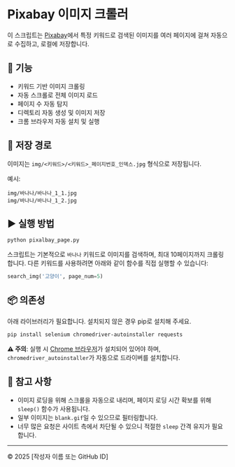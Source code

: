 # Pixabay 이미지 크롤러

이 스크립트는 [Pixabay](https://pixabay.com/ko/)에서 특정 키워드로 검색된 이미지를 여러 페이지에 걸쳐 자동으로 수집하고, 로컬에 저장합니다.

## 🧩 기능
- 키워드 기반 이미지 크롤링
- 자동 스크롤로 전체 이미지 로드
- 페이지 수 자동 탐지
- 디렉토리 자동 생성 및 이미지 저장
- 크롬 브라우저 자동 설치 및 실행

## 📁 저장 경로
이미지는 `img/<키워드>/<키워드>_페이지번호_인덱스.jpg` 형식으로 저장됩니다.

예시:
```
img/바나나/바나나_1_1.jpg
img/바나나/바나나_1_2.jpg
```

## ▶️ 실행 방법

```bash
python pixalbay_page.py
```

스크립트는 기본적으로 `바나나` 키워드로 이미지를 검색하며, 최대 10페이지까지 크롤링합니다. 다른 키워드를 사용하려면 아래와 같이 함수를 직접 실행할 수 있습니다:

```python
search_img('고양이', page_num=5)
```

## 📦 의존성

아래 라이브러리가 필요합니다. 설치되지 않은 경우 pip로 설치해 주세요.

```bash
pip install selenium chromedriver-autoinstaller requests
```

**⚠️ 주의**: 실행 시 [Chrome 브라우저](https://www.google.com/chrome/)가 설치되어 있어야 하며, `chromedriver_autoinstaller`가 자동으로 드라이버를 설치합니다.

## 📌 참고 사항

- 이미지 로딩을 위해 스크롤을 자동으로 내리며, 페이지 로딩 시간 확보를 위해 `sleep()` 함수가 사용됩니다.
- 일부 이미지는 `blank.gif`일 수 있으므로 필터링합니다.
- 너무 많은 요청은 사이트 측에서 차단될 수 있으니 적절한 `sleep` 간격 유지가 필요합니다.

---

© 2025 [작성자 이름 또는 GitHub ID]